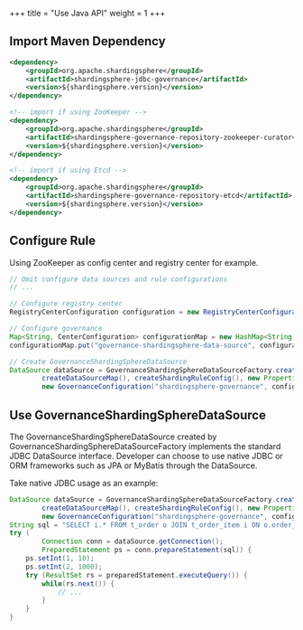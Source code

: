 +++
title = "Use Java API"
weight = 1
+++

## Import Maven Dependency

```xml
<dependency>
    <groupId>org.apache.shardingsphere</groupId>
    <artifactId>shardingsphere-jdbc-governance</artifactId>
    <version>${shardingsphere.version}</version>
</dependency>

<!-- import if using ZooKeeper -->
<dependency>
    <groupId>org.apache.shardingsphere</groupId>
    <artifactId>shardingsphere-governance-repository-zookeeper-curator</artifactId>
    <version>${shardingsphere.version}</version>
</dependency>

<!-- import if using Etcd -->
<dependency>
    <groupId>org.apache.shardingsphere</groupId>
    <artifactId>shardingsphere-governance-repository-etcd</artifactId>
    <version>${shardingsphere.version}</version>
</dependency>
```

## Configure Rule

Using ZooKeeper as config center and registry center for example.

```java
// Omit configure data sources and rule configurations
// ...

// Configure registry center
RegistryCenterConfiguration configuration = new RegistryCenterConfiguration("Zookeeper", "localhost:2181", new Properties());

// Configure governance
Map<String, CenterConfiguration> configurationMap = new HashMap<String, CenterConfiguration>();
configurationMap.put("governance-shardingsphere-data-source", configuration);

// Create GovernanceShardingSphereDataSource
DataSource dataSource = GovernanceShardingSphereDataSourceFactory.createDataSource(
        createDataSourceMap(), createShardingRuleConfig(), new Properties(),
        new GovernanceConfiguration("shardingsphere-governance", configurationMap, true));
```

## Use GovernanceShardingSphereDataSource

The GovernanceShardingSphereDataSource created by GovernanceShardingSphereDataSourceFactory implements the standard JDBC DataSource interface.
Developer can choose to use native JDBC or ORM frameworks such as JPA or MyBatis through the DataSource.

Take native JDBC usage as an example:

```java
DataSource dataSource = GovernanceShardingSphereDataSourceFactory.createDataSource(
        createDataSourceMap(), createShardingRuleConfig(), new Properties(), 
        new GovernanceConfiguration("shardingsphere-governance", configurationMap, true));
String sql = "SELECT i.* FROM t_order o JOIN t_order_item i ON o.order_id=i.order_id WHERE o.user_id=? AND o.order_id=?";
try (
        Connection conn = dataSource.getConnection();
        PreparedStatement ps = conn.prepareStatement(sql)) {
    ps.setInt(1, 10);
    ps.setInt(2, 1000);
    try (ResultSet rs = preparedStatement.executeQuery()) {
        while(rs.next()) {
            // ...
        }
    }
}
```
